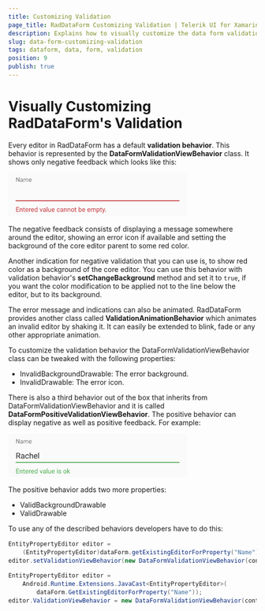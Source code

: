 ```yaml
---
title: Customizing Validation
page_title: RadDataForm Customizing Validation | Telerik UI for Xamarin.Android Documentation
description: Explains how to visually customize the data form validation.
slug: data-form-customizing-validation
tags: dataform, data, form, validation
position: 9
publish: true
---
```


# Visually Customizing RadDataForm's Validation

Every editor in RadDataForm has a default **validation behavior**. This behavior is represented by the **DataFormValidationViewBehavior** class. It shows only negative feedback which
looks like this:

![TelerikUI-DataForm-Customizing-Validation](images/dataform-validation-negative.png "DataForm demos.")

The negative feedback consists of displaying a message somewhere around the editor, showing an error icon if available and setting the background of the core editor parent to some red
color.

Another indication for negative validation that you can use is, to show red color as a background of the core editor. You can use this behavior with validation behavior's **setChangeBackground** method and set it to `true`, if you want the color modification to be applied not to the line below the editor, but to its background.

The error message and indications can also be animated. RadDataForm provides another class called **ValidationAnimationBehavior** which animates an invalid editor by shaking it. It can
easily be extended to blink, fade or any other appropriate animation.

To customize the validation behavior the DataFormValidationViewBehavior class can be tweaked with the following properties:
* InvalidBackgroundDrawable: The error background.
* InvalidDrawable: The error icon.

There is also a third behavior out of the box that inherits from DataFormValidationViewBehavior and it is called **DataFormPositiveValidationViewBehavior**. 
The positive behavior can display negative as well as positive feedback. For example:

![TelerikUI-DataForm-Customizing-Validation](images/dataform-validation-positive.png "DataForm demos.")

The positive behavior adds two more properties:
* ValidBackgroundDrawable
* ValidDrawable

To use any of the described behaviors developers have to do this:
```Java
EntityPropertyEditor editor = 
	(EntityPropertyEditor)dataForm.getExistingEditorForProperty("Name");
editor.setValidationViewBehavior(new DataFormValidationViewBehavior(context));
```
```C#
EntityPropertyEditor editor = 
	Android.Runtime.Extensions.JavaCast<EntityPropertyEditor>(
		dataForm.GetExistingEditorForProperty("Name"));
editor.ValidationViewBehavior = new DataFormValidationViewBehavior(context);
```